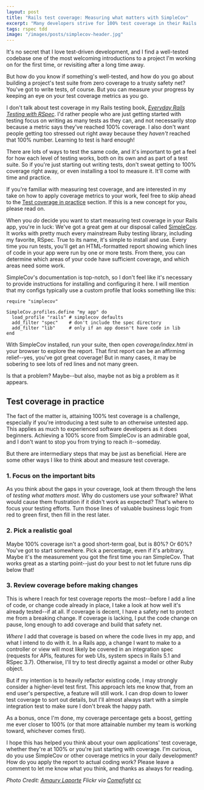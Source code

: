 ```yaml
---
layout: post
title: "Rails test coverage: Measuring what matters with SimpleCov"
excerpt: "Many developers strive for 100% test coverage in their Rails applications, but what does that mean? And does it matter? Here's how I use the wonderful SimpleCov to help guide my testing."
tags: rspec tdd
image: "/images/posts/simplecov-header.jpg"
---
```


It's no secret that I love test-driven development, and I find a well-tested codebase one of the most welcoming introductions to a project I'm working on for the first time, or revisiting after a long time away.

But how do you know if something's well-tested, and how do you go about building a project's test suite from zero coverage to a trusty safety net? You've got to write tests, of course. But you can measure your progress by keeping an eye on your test coverage metrics as you go.

I don't talk about test coverage in my Rails testing book, _[Everyday Rails Testing with RSpec](https://leanpub.com/everydayrailsrspec)_. I'd rather people who are just getting started with testing focus on writing as many tests as they can, and not necessarily stop because a metric says they've reached 100% coverage. I also don't want people getting too stressed out right away because they _haven't_ reached that 100% number. Learning to test is hard enough!

There are lots of ways to test the same code, and it's important to get a feel for how each level of testing works, both on its own and as part of a test suite. So if you're just starting out writing tests, don't sweat getting to 100% coverage right away, or even installing a tool to measure it. It'll come with time and practice.

<div class="alert alert-info">
  <p>
  If you're familiar with measuring test coverage, and are interested in my take on how to apply coverage metrics to your work, feel free to skip ahead to the <a href="#test_coverage_in_practice">Test coverage in practice</a> section. If this is a new concept for you, please read on.
  </p>
</div>

When you _do_ decide you want to start measuring test coverage in your Rails app, you're in luck: We've got a great gem at our disposal called [SimpleCov](https://github.com/colszowka/simplecov). It works with pretty much every mainstream Ruby testing library, including my favorite, RSpec. True to its name, it's simple to install and use. Every time you run tests, you'll get an HTML-formatted report showing which lines of code in your app were run by one or more tests. From there, you can determine which areas of your code have sufficient coverage, and which areas need some work.

SimpleCov's documentation is top-notch, so I don't feel like it's necessary to provide instructions for installing and configuring it here. I will mention that my configs typically use a custom profile that looks something like this:

    require "simplecov"

    SimpleCov.profiles.define "my app" do
      load_profile "rails" # simplecov defaults
      add_filter "spec"    # don't include the spec directory
      add_filter "lib"     # only if an app doesn't have code in lib
    end

With SimpleCov installed, run your suite, then open _coverage/index.html_ in your browser to explore the report. That first report can be an affirming relief--yes, you've got great coverage! But in many cases, it may be sobering to see lots of red lines and not many green.

Is that a problem? Maybe--but also, maybe not as big a problem as it appears.

## Test coverage in practice

The fact of the matter is, attaining 100% test coverage is a challenge, especially if you're introducing a test suite to an otherwise untested app. This applies as much to experienced software developers as it does beginners. Achieving a 100% score from SimpleCov is an admirable goal, and I don't want to stop you from trying to reach it--someday.

But there are intermediary steps that may be just as beneficial. Here are some other ways I like to think about and measure test coverage.

### 1. Focus on the important bits

As you think about the gaps in your coverage, look at them through the lens of _testing what matters most_. Why do customers use your software? What would cause them frustration if it didn't work as expected? That's where to focus your testing efforts. Turn those lines of valuable business logic from red to green first, then fill in the rest later.

### 2. Pick a realistic goal

Maybe 100% coverage isn't a good short-term goal, but is 80%? Or 60%? You've got to start somewhere. Pick a percentage, even if it's arbitrary. Maybe it's the measurement you got the first time you ran SimpleCov. That works great as a starting point--just do your best to not let future runs dip below that!

### 3. Review coverage before making changes

This is where I reach for test coverage reports the most--before I add a line of code, or change code already in place, I take a look at how well it's already tested--if at all. If coverage is decent, I have a safety net to protect me from a breaking change. If coverage is lacking, I put the code change on pause, long enough to add coverage and build that safety net.

_Where_ I add that coverage is based on where the code lives in my app, and what I intend to do with it. In a Rails app, a change I want to make to a controller or view will most likely be covered in an integration spec (requests for APIs, features for web UIs, system specs in Rails 5.1 and RSpec 3.7). Otherwise, I'll try to test directly against a model or other Ruby object.

But if my intention is to heavily refactor existing code, I may strongly consider a higher-level test first. This approach lets me know that, from an end user's perspective, a feature will still work. I can drop down to lower test coverage to sort out details, but I'll almost always start with a simple integration test to make sure I don't break the happy path.

As a bonus, once I'm done, my coverage percentage gets a boost, getting me ever closer to 100% (or that more attainable number my team is working toward, whichever comes first).

I hope this has helped you think about your own applications' test coverage, whether they're at 100% or you're just starting with coverage. I'm curious, do you use SimpleCov or other coverage metrics in your daily development? How do you apply the report to actual coding work? Please leave a comment to let me know what you think, and thanks as always for reading.

<em>Photo Credit: <a href="https://www.flickr.com/photos/8283439@N04/36800437670/">Amaury Laporte</a> Flickr via <a href="http://compfight.com">Compfight</a> <a href="https://creativecommons.org/licenses/by-nc/2.0/">cc</a></em>
